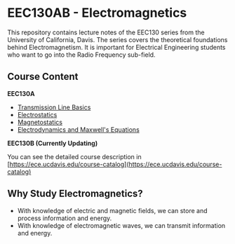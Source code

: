 # EEC130AB - Electromagnetics

This repository contains lecture notes of the EEC130 series from the University of California, Davis. The series covers the theoretical foundations behind Electromagnetism. It is important for Electrical Engineering students who want to go into the Radio Frequency sub-field.

## Course Content

**EEC130A**

* [Transmission Line Basics](./lecture/Transmission_Line.md)
* [Electrostatics](./lecture/Electrostatics.md)
* [Magnetostatics](./lecture/Magnetostatics.md)
* [Electrodynamics and Maxwell's Equations](./lecture/Electrodynamics.md)

**EEC130B (Currently Updating)**


You can see the detailed course description in [https://ece.ucdavis.edu/course-catalog](https://ece.ucdavis.edu/course-catalog)

## Why Study Electromagnetics?

* With knowledge of electric and magnetic fields, we can store and process information and energy.
* With knowledge of electromagnetic waves, we can transmit information and energy.
